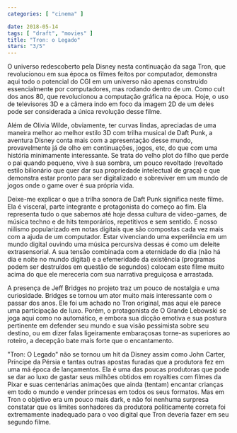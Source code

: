 ```yaml
---
categories: [ "cinema" ]

date: 2018-05-14
tags: [ "draft", "movies" ]
title: "Tron: o Legado"
stars: "3/5"
---
```

O universo redescoberto pela Disney nesta continuação da saga Tron, que revolucionou em sua época os filmes feitos por computador, demonstra aqui todo o potencial do CGI em um universo não apenas construído essencialmente por computadores, mas rodando dentro de um. Como cult dos anos 80, que revolucionou a computação gráfica na época. Hoje, o uso de televisores 3D e a câmera indo em foco da imagem 2D de um deles pode ser considerada a única revolução desse filme.

Além de Olivia Wilde, obviamente, ter curvas lindas, apreciadas de uma maneira melhor ao melhor estilo 3D com trilha musical de Daft Punk, a aventura Disney conta mais com a apresentação desse mundo, provavelmente já de olho em continuações, jogos, etc, do que com uma história minimamente interessante. Se trata do velho plot do filho que perde o pai quando pequeno, vive à sua sombra, um pouco revoltado (revoltado estilo bilionário que quer dar sua propriedade intelectual de graça) e que demonstra estar pronto para ser digitalizado e sobreviver em um mundo de jogos onde o game over é sua própria vida.

Deixe-me explicar o que a trilha sonora de Daft Punk significa neste filme. Ela é visceral, parte integrante e protagonista do começo ao fim. Ela representa tudo o que sabemos até hoje dessa cultura de video-games, de música techno e de hits temporários, repetitivos e sem sentido. É nosso niilismo popularizado em notas digitais que são compostas cada vez mais com a ajuda de um computador. Estar vivenciando uma experiência em um mundo digital ouvindo uma música percursiva dessas é como um deleite extrasensorial. A sua tensão combinada com a eternidade do dia (não há dia e noite no mundo digital) e a efemeridade da existência (programas podem ser destruídos em questão de segundos) colocam este filme muito acima do que ele mereceria com sua narrativa preguiçosa e arrastada.

A presença de Jeff Bridges no projeto traz um pouco de nostalgia e uma curiosidade. Bridges se tornou um ator muito mais interessante com o passar dos anos. Ele foi um achado no Tron original, mas aqui ele parece uma participação de luxo. Porém, o protagonista de O Grande Lebowski se joga aqui como no automático, e embora sua dicção emotiva e sua postura pertinente em defender seu mundo e sua visão pessimista sobre seu destino, ou em dizer falas ligeiramente embaraçosas torne-as superiores ao roteiro, a decepção bate mais forte que o encantamento.

"Tron: O Legado" não se tornou um hit da Disney assim como John Carter, Príncipe da Pérsia e tantas outras apostas furadas que a produtora fez em uma má época de lançamentos. Ela é uma das poucas produtoras que pode se dar ao luxo de gastar seus milhões obtidos em royalties com filmes da Pixar e suas centenárias animações que ainda (tentam) encantar crianças em todo o mundo e vender princesas em todos os seus formatos. Mas em Tron o objetivo era um pouco mais dark, e não foi nenhuma surpresa constatar que os limites sonhadores da produtora politicamente correta foi extremamente inadequado para o voo digital que Tron deveria fazer em seu segundo filme.
